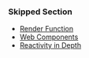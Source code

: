### Skipped Section
- [Render Function](https://v3.vuejs.org/guide/render-function.html)
- [Web Components](https://v3.vuejs.org/guide/web-components.html)
- [Reactivity in Depth](https://v3.vuejs.org/guide/reactivity.html#how-rendering-reacts-to-changes)